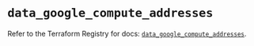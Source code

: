 # `data_google_compute_addresses`

Refer to the Terraform Registry for docs: [`data_google_compute_addresses`](https://registry.terraform.io/providers/hashicorp/google/6.39.0/docs/data-sources/compute_addresses).
